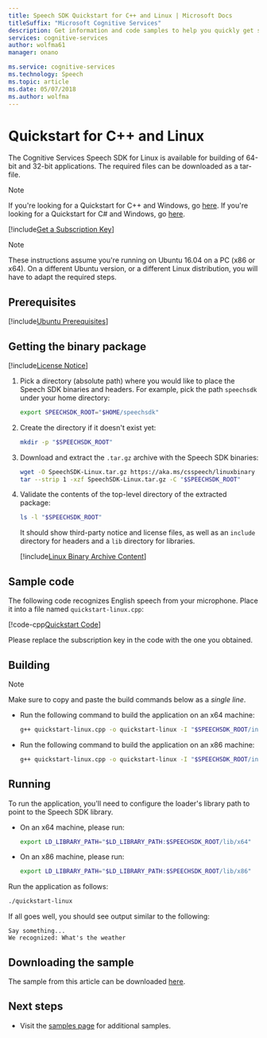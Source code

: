 ```yaml
---
title: Speech SDK Quickstart for C++ and Linux | Microsoft Docs
titleSuffix: "Microsoft Cognitive Services"
description: Get information and code samples to help you quickly get started using the Speech SDK with Linux and C++ in Cognitive Services.
services: cognitive-services
author: wolfma61
manager: onano

ms.service: cognitive-services
ms.technology: Speech
ms.topic: article
ms.date: 05/07/2018
ms.author: wolfma
---
```


# Quickstart for C++ and Linux

The Cognitive Services Speech SDK for Linux is available for building of 64-bit and 32-bit applications. The required files can be downloaded as a tar-file.

> [!NOTE]
> If you're looking for a Quickstart for C++ and Windows, go [here](cpp-windows.md).
> If you're looking for a Quickstart for C# and Windows, go [here](quickstart-csharp-windows.md).

[!include[Get a Subscription Key](includes/get-subscription-key.md)]

> [!NOTE]
> These instructions assume you're running on Ubuntu 16.04 on a PC (x86 or x64).
> On a different Ubuntu version, or a different Linux distribution, you will have to adapt
> the required steps.

## Prerequisites

[!include[Ubuntu Prerequisites](includes/ubuntu1604-prerequisites.md)]

## Getting the binary package

[!include[License Notice](includes/license-notice.md)]

1. Pick a directory (absolute path) where you would like to place the Speech SDK binaries and headers.
   For example, pick the path `speechsdk` under your home directory:

   ```sh
   export SPEECHSDK_ROOT="$HOME/speechsdk"
   ```

1. Create the directory if it doesn't exist yet:

   ```sh
   mkdir -p "$SPEECHSDK_ROOT"
   ```

1. Download and extract the `.tar.gz` archive with the Speech SDK binaries:

   ```sh
   wget -O SpeechSDK-Linux.tar.gz https://aka.ms/csspeech/linuxbinary
   tar --strip 1 -xzf SpeechSDK-Linux.tar.gz -C "$SPEECHSDK_ROOT"
   ```

1. Validate the contents of the top-level directory of the extracted package:

   ```sh
   ls -l "$SPEECHSDK_ROOT"
   ```

   It should show third-party notice and license files, as well as an `include`
   directory for headers and a `lib` directory for libraries.

   [!include[Linux Binary Archive Content](includes/linuxbinary-content.md)]

## Sample code

The following code recognizes English speech from your microphone.
Place it into a file named `quickstart-linux.cpp`:

[!code-cpp[Quickstart Code](~/samples-cognitive-services-speech-sdk/Linux/quickstart-linux/quickstart-linux.cpp#code)]

Please replace the subscription key in the code with the one you obtained.

## Building

> [!NOTE]
> Make sure to copy and paste the build commands below as a _single line_.

* Run the following command to build the application on an x64 machine:

  ```sh
  g++ quickstart-linux.cpp -o quickstart-linux -I "$SPEECHSDK_ROOT/include/cxx_api" -I "$SPEECHSDK_ROOT/include/c_api" --std=c++14 -lpthread -lMicrosoft.CognitiveServices.Speech.core -L "$SPEECHSDK_ROOT/lib/x64" -l:libssl.so.1.0.0 -l:libcurl.so.4 -l:libasound.so.2
  ```

* Run the following command to build the application on an x86 machine:

  ```sh
  g++ quickstart-linux.cpp -o quickstart-linux -I "$SPEECHSDK_ROOT/include/cxx_api" -I "$SPEECHSDK_ROOT/include/c_api" --std=c++14 -lpthread -lMicrosoft.CognitiveServices.Speech.core -L "$SPEECHSDK_ROOT/lib/x86" -l:libssl.so.1.0.0 -l:libcurl.so.4 -l:libasound.so.2
  ```

## Running

To run the application, you'll need to configure the loader's library path to point to the Speech SDK library.

* On an x64 machine, please run:

  ```sh
  export LD_LIBRARY_PATH="$LD_LIBRARY_PATH:$SPEECHSDK_ROOT/lib/x64"
  ```

* On an x86 machine, please run:

  ```sh
  export LD_LIBRARY_PATH="$LD_LIBRARY_PATH:$SPEECHSDK_ROOT/lib/x86"
  ```

Run the application as follows:

```sh
./quickstart-linux
```

If all goes well, you should see output similar to the following:

```text
Say something...
We recognized: What's the weather
```

## Downloading the sample

The sample from this article can be downloaded [here](https://aka.ms/csspeech/linuxsample).

## Next steps

* Visit the [samples page](samples.md) for additional samples.
